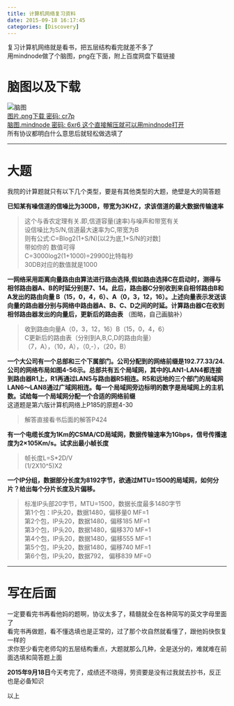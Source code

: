 ```yaml
---
title: 计算机网络复习资料
date: 2015-09-18 16:17:45
categories: [Discovery]
---
```

复习计算机网络就是看书，把五层结构看完就差不多了  
用mindnode做了个脑图，png在下面，附上百度网盘下载链接  
<!--more-->
# 脑图以及下载
![脑图](//ww4.sinaimg.cn/large/a243ad6cjw1ew6yidywq2j219q6noqv6.jpg)  
[图片.png下载 密码: cr7p](//pan.baidu.com/s/1o6zPGLW)  
[脑图.mindnode 密码: 6xr6 这个直接解压就可以用mindnode打开](//pan.baidu.com/s/1gdpoDur)  
所有协议都明白什么意思后就轻松做选填了  
***   
# 大题  
我院的计算题就只有以下几个类型，要是有其他类型的大题，绝壁是大的简答题  
  
**已知某有噪信道的信噪比为30DB，带宽为3KHZ，求该信道的最大数据传输速率**
>这个与香农定理有关.即,信道容量(速率)与噪声和带宽有关  
设信噪比为S/N,信道最大速率为C,带宽为B  
则有公式:C=Blog2(1+S/N)[以2为底,1+S/N的对数]  
带如你的 数值可得  
C=3000log2(1+1000)=29900比特每秒  
30DB对应的数值就是1000  
  
  
  
**一网络采用距离向量路由由算法进行路由选择,假如路由选择C在启动时，测得与相邻路由器A、B的时延分别是7、14。此后，路由器C分别收到来自相邻路由B和A发出的路由向量 B（15，0，4，6）、A（0，3，12，16）。上述向量表示发送该向量的路由器分别与网络中路由器A、B、C、D之间的时延。计算路由器C在收到相邻路由器发出的向量后，更新后的路由表**
（图略，自己画脑补）  
>收到路由向量A（0，3，12，16）B（15，0，4，6）  
C更新后的路由表（分别到A,B,C,D的路由向量）  
（7，A），（10，A），（0,-），（20，B）  
  
  
  
**一个大公司有一个总部和三个下属部门。公司分配到的网络前缀是192.77.33/24.公司的网络布局如图4-56示。总部共有五个局域网，其中的LAN1-LAN4都连接到路由器R1上，R1再通过LAN5与路由器R5相连。R5和远地的三个部门的局域网LAN6～LAN8通过广域网相连。每一个局域网旁边标明的数字是局域网上的主机数。试给每一个局域网分配一个合适的网络前缀**  
这道题是第六版计算机网络上P185的原题4-30  
>解答直接看书后面的解答P424  
  
  
  
**有一个电缆长度为1Km的CSMA/CD局域网，数据传输速率为1Gbps，信号传播速度为2×105Km/s。试求出最小帧长度**  
>帧长度L=S*2D/V  
(1/2X10^5)X2  
  
  
  
**一个IP分组，数据部分长度为8192字节，欲通过MTU=1500的局域网，如何分片？给出每个分片长度及片偏移。**
>标准IP头部20字节，MTU=1500，数据长度最多1480字节  
第1个包：IP头20，数据1480，偏移量0 MF=1  
第2个包，IP头20，数据1480，偏移185 MF=1  
第3个包，IP头20，数据1480，偏移370 MF=1  
第4个包，IP头20，数据1480，偏移555 MF=1  
第5个包，IP头20，数据1480，偏移740 MF=1  
第6个包，IP头20，数据792， 偏移839  MF=0  

***  
# 写在后面
一定要看完书再看他妈的题啊，协议太多了，精髓就全在各种简写的英文字母里面了  
看完书再做题，看不懂选填也是正常的，过了那个坎自然就看懂了，跟他妈快恢复一样的  
求你至少看完老师勾的五层结构重点，大题就那么几种，全是送分的，难就难在前面选填和简答题上面

**2015年9月18日**今天考完了，成绩还不晓得，劳资要是没有过我就去抄书，反正也是必备知识  

以上


